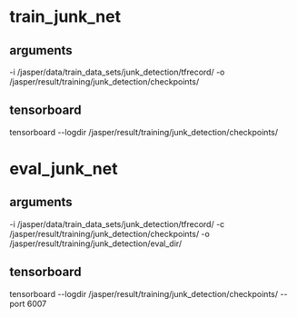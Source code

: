 # train_junk_net 

## arguments

-i /jasper/data/train_data_sets/junk_detection/tfrecord/ -o /jasper/result/training/junk_detection/checkpoints/ 

## tensorboard

tensorboard --logdir /jasper/result/training/junk_detection/checkpoints/

# eval_junk_net 

## arguments

-i /jasper/data/train_data_sets/junk_detection/tfrecord/ -c /jasper/result/training/junk_detection/checkpoints/ -o /jasper/result/training/junk_detection/eval_dir/

## tensorboard

tensorboard --logdir /jasper/result/training/junk_detection/checkpoints/ --port 6007
